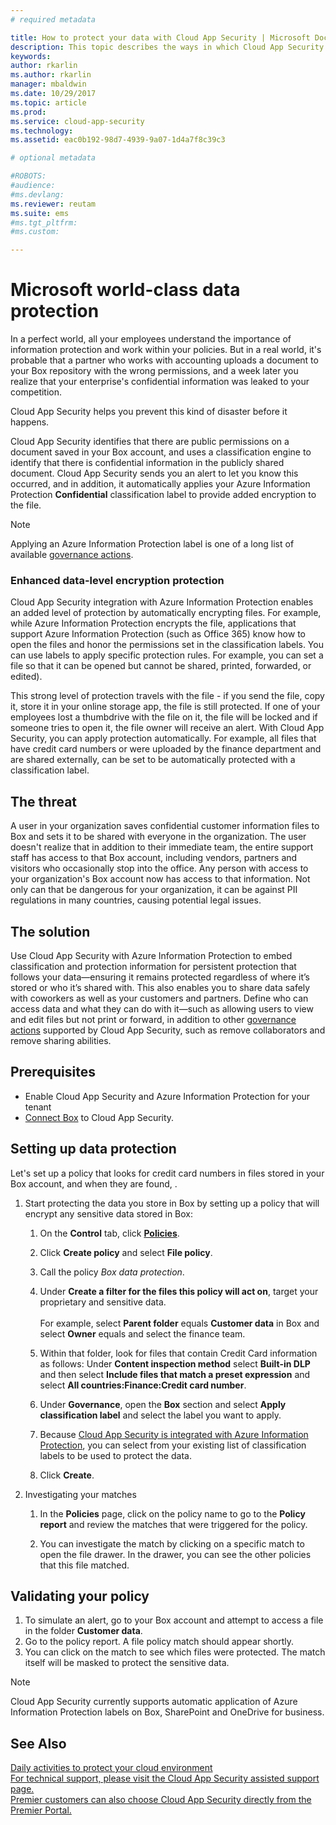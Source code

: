 ```yaml
---
# required metadata

title: How to protect your data with Cloud App Security | Microsoft Docs
description: This topic describes the ways in which Cloud App Security enables you to protect your data and information in real time.
keywords:
author: rkarlin
ms.author: rkarlin
manager: mbaldwin
ms.date: 10/29/2017
ms.topic: article
ms.prod:
ms.service: cloud-app-security
ms.technology:
ms.assetid: eac0b192-98d7-4939-9a07-1d4a7f8c39c3

# optional metadata

#ROBOTS:
#audience:
#ms.devlang:
ms.reviewer: reutam
ms.suite: ems
#ms.tgt_pltfrm:
#ms.custom:

---
```


# Microsoft world-class data protection  

In a perfect world, all your employees understand the importance of information protection and work within your policies. But in a real world, it's probable that a partner who works with accounting uploads a document to your Box repository with the wrong permissions, and a week later you realize that your enterprise's confidential information was leaked to your competition. 

Cloud App Security helps you prevent this kind of disaster before it happens.

Cloud App Security identifies that there are public permissions on a document saved in your Box account, and uses a classification engine to identify that there is confidential information in the publicly shared document. Cloud App Security sends you an alert to let you know this occurred, and in addition, it automatically applies your Azure Information Protection **Confidential** classification label to provide added encryption to the file. 

>[!NOTE]
> Applying an Azure Information Protection label is one of a long list of available [governance actions](governance-actions.md).

### Enhanced data-level encryption protection

Cloud App Security integration with Azure Information Protection enables an added level of protection by automatically encrypting files. For example, while Azure Information Protection encrypts the file, applications that support Azure Information Protection (such as Office 365) know how to open the files and honor the permissions set in the classification labels. You can use labels to apply specific protection rules. For example, you can set a file so that it can be opened but cannot be shared, printed, forwarded, or edited). 

This strong level of protection travels with the file - if you send the file, copy it, store it in your online storage app, the file is still protected. If one of your employees lost a thumbdrive with the file on it, the file will be locked and if someone tries to open it, the file owner will receive an alert. With Cloud App Security, you can apply protection automatically. For example, all files that have credit card numbers or were uploaded by the finance department and are shared externally, can be set to be automatically protected with a classification label. 

## The threat 
A user in your organization saves confidential customer information files to Box and sets it to be shared with everyone in the organization. The user doesn't realize that in addition to their immediate team, the entire support staff has access to that Box account, including vendors, partners and visitors who occasionally stop into the office. Any person with access to your organization's Box account now has access to that information. Not only can that be dangerous for your organization, it can be against PII regulations in many countries, causing potential legal issues.

## The solution
Use Cloud App Security with Azure Information Protection to embed classification and protection information for persistent protection that follows your data—ensuring it remains protected regardless of where it’s stored or who it’s shared with. This also enables you to share data safely with coworkers as well as your customers and partners. Define who can access data and what they can do with it—such as allowing users to view and edit files but not print or forward, in addition to other [governance actions](governance-actions.md) supported by Cloud App Security, such as remove collaborators and remove sharing abilities.

## Prerequisites

- Enable Cloud App Security and Azure Information Protection for your tenant
- [Connect Box](connect-box-to-microsoft-cloud-app-security.md) to Cloud App Security.

## Setting up data protection

Let's set up a policy that looks for credit card numbers in files stored in your Box account, and when they are found, .

1. Start protecting the data you store in Box by setting up a policy that will encrypt any sensitive data stored in Box:

    1. On the **Control** tab, click [**Policies**](control-cloud-apps-with-policies.md). 
    
    2. Click **Create policy** and select **File policy**.
    
    3. Call the policy *Box data protection*.
    
    4. Under **Create a filter for the files this policy will act on**, target your proprietary and sensitive data.<br></br>
    For example, select **Parent folder** equals **Customer data** in Box and select **Owner** equals and select the finance team.
    
    4. Within that folder, look for files that contain Credit Card information as follows: Under **Content inspection method** select **Built-in DLP** and then select **Include files that match a preset expression** and select **All countries:Finance:Credit card number**.
    
    5. Under **Governance**, open the **Box** section and select **Apply classification label** and select the label you want to apply.
    
    6. Because [Cloud App Security is integrated with Azure Information Protection](azip-integration.md), you can select from your existing list of classification labels to be used to protect the data.
 
    7. Click **Create**. 
   
     
2. Investigating your matches
    
    1. In the **Policies** page, click on the policy name to go to the **Policy report** and review the matches that were triggered for the policy.

    2. You can investigate the match by clicking on a specific match to open the file drawer. In the drawer, you can see the other policies that this file matched. 
     
## Validating your policy

1. To simulate an alert, go to your Box account and attempt to access a file in the folder **Customer data**.
3. Go to the policy report. A file policy match should appear shortly. 
4. You can click on the match to see which files were protected. The match itself will be masked to protect the sensitive data. 

>[!NOTE]
>Cloud App Security currently supports automatic application of Azure Information Protection labels on Box, SharePoint and OneDrive for business.


 ## See Also  
[Daily activities to protect your cloud environment](daily-activities-to-protect-your-cloud-environment.md)   
[For technical support, please visit the Cloud App Security assisted support page.](http://support.microsoft.com/oas/default.aspx?prid=16031)   
[Premier customers can also choose Cloud App Security directly from the Premier Portal.](https://premier.microsoft.com/)  
  
  
